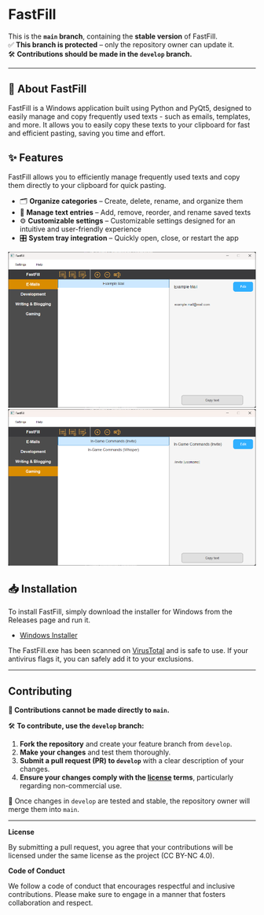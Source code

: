 # FastFill

This is the **`main` branch**, containing the **stable version** of FastFill.  
✅ **This branch is protected** – only the repository owner can update it.  
🛠️ **Contributions should be made in the `develop` branch.**

---

## 📌 About FastFill

FastFill is a Windows application built using Python and PyQt5, designed to easily manage and copy frequently used texts - such as emails, templates, and more. It allows you to easily copy these texts to your clipboard for fast and efficient pasting, saving you time and effort.

## ✨ Features

FastFill allows you to efficiently manage frequently used texts and copy them directly to your clipboard for quick pasting.

- 🗂 **Organize categories** – Create, delete, rename, and organize them  
- 📝 **Manage text entries** – Add, remove, reorder, and rename saved texts  
- ⚙️ **Customizable settings** – Customizable settings designed for an intuitive and user-friendly experience
- 🎛 **System tray integration** – Quickly open, close, or restart the app

![FastFillShowcase](./images/FastFillShowcase.png)
![FastFillShowcase](./images/FastFillShowcase2.png)

## 📥 Installation

To install FastFill, simply download the installer for Windows from the Releases page and run it.

- [Windows Installer](https://github.com/PaulK6803/FastFill/releases)

The FastFill.exe has been scanned on [VirusTotal](https://www.virustotal.com/gui/file/ff45288f9d139e320bc313ddcd57e580ceda2fb4c876ed5f69364f0018857340?nocache=1) and is safe to use. If your antivirus flags it, you can safely add it to your exclusions.

---

## Contributing

**🚫 Contributions cannot be made directly to `main`.**

🛠️ **To contribute, use the `develop` branch:**  

1. **Fork the repository** and create your feature branch from `develop`.  
2. **Make your changes** and test them thoroughly.  
3. **Submit a pull request (PR) to `develop`** with a clear description of your changes.  
4. **Ensure your changes comply with the [license](LICENSE.md) terms**, particularly regarding non-commercial use.

🔄 Once changes in `develop` are tested and stable, the repository owner will merge them into `main`.  

---

**License**

By submitting a pull request, you agree that your contributions will be licensed under the same license as the project (CC BY-NC 4.0).

**Code of Conduct**

We follow a code of conduct that encourages respectful and inclusive contributions. Please make sure to engage in a manner that fosters collaboration and respect.
